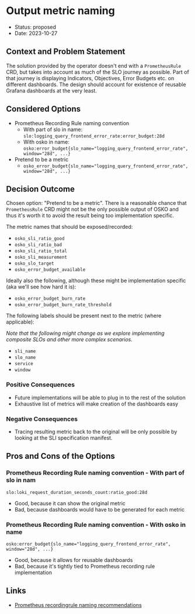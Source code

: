 # Output metric naming

* Status: proposed
* Date: 2023-10-27

## Context and Problem Statement

The solution provided by the operator doesn't end with a `PrometheusRule` CRD, but takes into account as much of the SLO journey as possible. 
Part of that journey is displaying Indicators, Objectives, Error Budgets etc. on different dashboards. The design should account for
existence of reusable Grafana dashboards at the very least.

## Considered Options

* Prometheus Recording Rule naming convention
  * With part of slo in name: `slo:logging_query_frontend_error_rate:error_budget:28d`
  * With osko in name: `osko:error_budget{slo_name="logging_query_frontend_error_rate", window="28d", ...}`
* Pretend to be a metric
  * `osko_error_budget{slo_name="logging_query_frontend_error_rate", window="28d", ...}`

## Decision Outcome

Chosen option: "Pretend to be a metric". There is a reasonable chance that `PrometheusRule` CRD might not be the only possible output
of OSKO and thus it's worth it to avoid the result being too implementation specific.

The metric names that should be exposed/recorded:

* `osko_sli_ratio_good`
* `osko_sli_ratio_bad`
* `osko_sli_ratio_total`
* `osko_sli_measurement`
* `osko_slo_target`
* `osko_error_budget_available`

Ideally also the following, although these might be implementation specific (aka we'll see how hard it is):

* `osko_error_budget_burn_rate`
* `osko_error_budget_burn_rate_threshold`

The following labels should be present next to the metric (where applicable):

*Note that the following might change as we explore implementing composite SLOs and other more complex scenarios.*

* `sli_name`
* `slo_name`
* `service`
* `window`

### Positive Consequences

* Future implementations will be able to plug in to the rest of the solution
* Exhaustive list of metrics will make creation of the dashboards easy

### Negative Consequences

* Tracing resulting metric back to the original will be only possible by looking at the SLI specification manifest.

## Pros and Cons of the Options

### Prometheus Recording Rule naming convention - With part of slo in nam

`slo:loki_request_duration_seconds_count:ratio_good:28d`

* Good, because it can show the original metric
* Bad, because dashboards would have to be generated for each metric

### Prometheus Recording Rule naming convention -  With osko in name

`osko:error_budget{slo_name="logging_query_frontend_error_rate", window="28d", ...}`

* Good, because it allows for reusable dashboards
* Bad, because it's tightly tied to Prometheus recording rule implementation

## Links 

* [Prometheus recordingrule naming recommendations](https://prometheus.io/docs/practices/rules/#naming)
